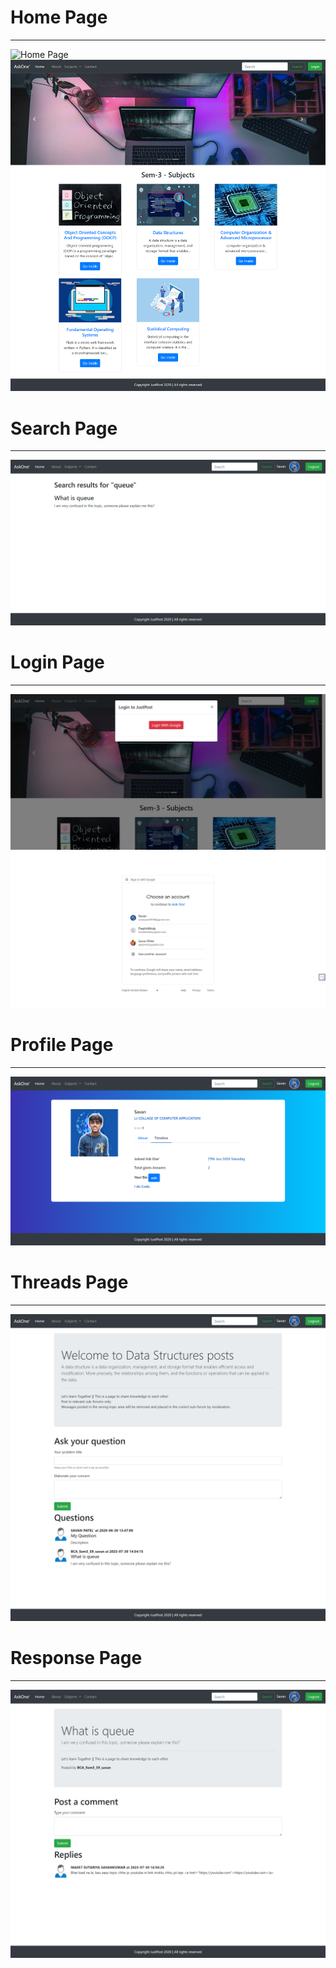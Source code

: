 # Home Page
<hr>

![Home Page](img/Documentation/loading.gif)
![Home Page](img/Documentation/home.png)
# Search Page
<hr>

![Search Page](img/Documentation/searching.png)
# Login Page
<hr>

![Login Page](img/Documentation/google-auth1.png)
![Login Page](img/Documentation/google-auth2.png)


# Profile Page
<hr>

![Profile Page](img/Documentation/user-profile.png)

# Threads Page
<hr>

![Threads Page](img/Documentation/threads.png)

# Response Page
<hr>

![Response Page](img/Documentation/responses.png)